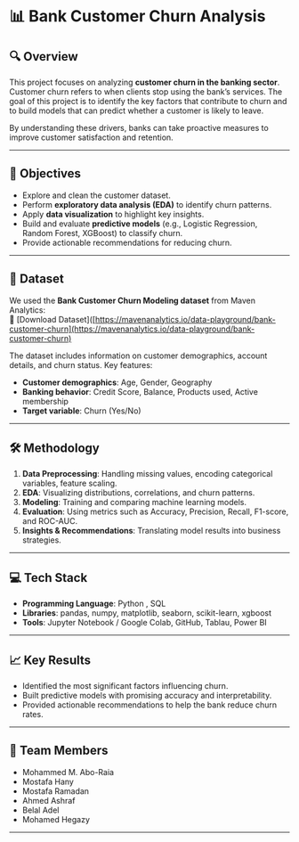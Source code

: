 # 📊 Bank Customer Churn Analysis  

## 🔍 Overview  
This project focuses on analyzing **customer churn in the banking sector**. Customer churn refers to when clients stop using the bank’s services. The goal of this project is to identify the key factors that contribute to churn and to build models that can predict whether a customer is likely to leave.  

By understanding these drivers, banks can take proactive measures to improve customer satisfaction and retention.  

---

## 🎯 Objectives  
- Explore and clean the customer dataset.  
- Perform **exploratory data analysis (EDA)** to identify churn patterns.  
- Apply **data visualization** to highlight key insights.  
- Build and evaluate **predictive models** (e.g., Logistic Regression, Random Forest, XGBoost) to classify churn.  
- Provide actionable recommendations for reducing churn.  

---

## 📂 Dataset  
We used the **Bank Customer Churn Modeling dataset** from Maven Analytics:  
📌 [Download Dataset]([https://mavenanalytics.io/data-playground/bank-customer-churn](https://mavenanalytics.io/data-playground/bank-customer-churn)  

The dataset includes information on customer demographics, account details, and churn status. Key features:  
- **Customer demographics**: Age, Gender, Geography  
- **Banking behavior**: Credit Score, Balance, Products used, Active membership  
- **Target variable**: Churn (Yes/No)  

---

## 🛠️ Methodology  
1. **Data Preprocessing**: Handling missing values, encoding categorical variables, feature scaling.  
2. **EDA**: Visualizing distributions, correlations, and churn patterns.  
3. **Modeling**: Training and comparing machine learning models.  
4. **Evaluation**: Using metrics such as Accuracy, Precision, Recall, F1-score, and ROC-AUC.  
5. **Insights & Recommendations**: Translating model results into business strategies.  

---

## 💻 Tech Stack  
- **Programming Language**: Python , SQL
- **Libraries**: pandas, numpy, matplotlib, seaborn, scikit-learn, xgboost  
- **Tools**: Jupyter Notebook / Google Colab, GitHub, Tablau, Power BI 

---

## 📈 Key Results  
- Identified the most significant factors influencing churn.  
- Built predictive models with promising accuracy and interpretability.  
- Provided actionable recommendations to help the bank reduce churn rates.  

---

## 👥 Team Members  
- Mohammed M. Abo-Raia
- Mostafa Hany
- Mostafa Ramadan 
- Ahmed Ashraf 
- Belal Adel
- Mohamed Hegazy 

---

